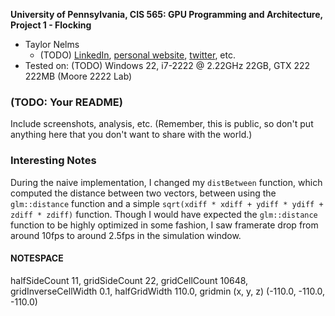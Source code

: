 **University of Pennsylvania, CIS 565: GPU Programming and Architecture,
Project 1 - Flocking**

* Taylor Nelms
  * (TODO) [LinkedIn](), [personal website](), [twitter](), etc.
* Tested on: (TODO) Windows 22, i7-2222 @ 2.22GHz 22GB, GTX 222 222MB (Moore 2222 Lab)

### (TODO: Your README)

Include screenshots, analysis, etc. (Remember, this is public, so don't put
anything here that you don't want to share with the world.)

### Interesting Notes

During the naive implementation, I changed my `distBetween` function, which computed the distance between two vectors, 
between using the `glm::distance` function and a simple `sqrt(xdiff * xdiff + ydiff * ydiff + zdiff * zdiff)` function.
Though I would have expected the `glm::distance` function to be highly optimized in some fashion,
I saw framerate drop from around 10fps to around 2.5fps in the simulation window.

#### NOTESPACE

halfSideCount 11, gridSideCount 22, gridCellCount 10648, gridInverseCellWidth 0.1, halfGridWidth 110.0, gridmin (x, y, z) (-110.0, -110.0, -110.0)
